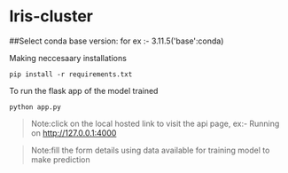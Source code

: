 # Iris-cluster

##Select conda base version: 
  for ex :- 3.11.5('base':conda)

Making neccesaary installations
```
pip install -r requirements.txt
```

To run the flask app of the model trained
```
python app.py
```

>Note:click on the local hosted link to visit the api page, ex:- Running on http://127.0.0.1:4000

>Note:fill the form details using data available for training model to make prediction

